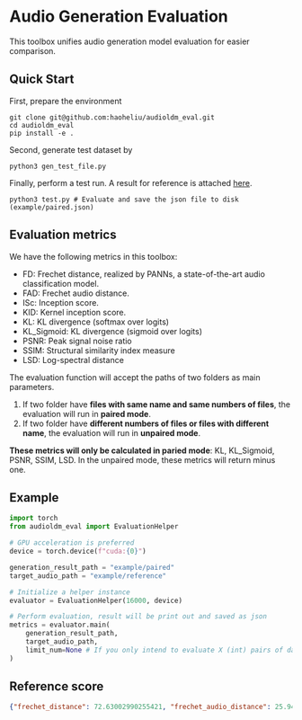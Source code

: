 # Audio Generation Evaluation

This toolbox unifies audio generation model evaluation for easier comparison.

## Quick Start

First, prepare the environment
```shell
git clone git@github.com:haoheliu/audioldm_eval.git
cd audioldm_eval
pip install -e .
```

Second, generate test dataset by
```shell
python3 gen_test_file.py
```

Finally, perform a test run. A result for reference is attached [here](https://github.com/haoheliu/audioldm_eval/example/paired_ref.json).
```shell
python3 test.py # Evaluate and save the json file to disk (example/paired.json)
```

## Evaluation metrics
We have the following metrics in this toolbox: 

- FD: Frechet distance, realized by PANNs, a state-of-the-art audio classification model.
- FAD: Frechet audio distance.
- ISc: Inception score.
- KID: Kernel inception score.
- KL: KL divergence (softmax over logits)
- KL_Sigmoid: KL divergence (sigmoid over logits)
- PSNR: Peak signal noise ratio
- SSIM: Structural similarity index measure
- LSD: Log-spectral distance

The evaluation function will accept the paths of two folders as main parameters. 
1. If two folder have **files with same name and same numbers of files**, the evaluation will run in **paired mode**.
2. If two folder have **different numbers of files or files with different name**, the evaluation will run in **unpaired mode**.

**These metrics will only be calculated in paried mode**: KL, KL_Sigmoid, PSNR, SSIM, LSD. 
In the unpaired mode, these metrics will return minus one.


## Example

```python
import torch
from audioldm_eval import EvaluationHelper

# GPU acceleration is preferred
device = torch.device(f"cuda:{0}")

generation_result_path = "example/paired"
target_audio_path = "example/reference"

# Initialize a helper instance
evaluator = EvaluationHelper(16000, device)

# Perform evaluation, result will be print out and saved as json
metrics = evaluator.main(
    generation_result_path,
    target_audio_path,
    limit_num=None # If you only intend to evaluate X (int) pairs of data, set limit_num=X
)
```


## Reference score
```json
{"frechet_distance": 72.63002990255421, "frechet_audio_distance": 25.949492409315276, "kullback_leibler_divergence_sigmoid": 4.060464859008789, "kullback_leibler_divergence_softmax": 4.6832990646362305, "lsd": 7.9630534458160405, "psnr": 5.932699156280608, "ssim": 0.12951973623930071, "ssim_stft": 0.03505520645499254, "inception_score_mean": 1.4345015369359302, "inception_score_std": 0.23258767659121407, "kernel_inception_distance_mean": 0.08276224720982127, "kernel_inception_distance_std": 1.8537815886140217e-07}
```